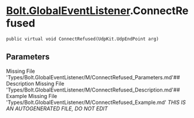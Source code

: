 # [Bolt.GlobalEventListener](Types/Bolt.GlobalEventListener.md).ConnectRefused
`public virtual void ConnectRefused(UdpKit.UdpEndPoint arg)`
## Parameters
Missing File 'Types/Bolt.GlobalEventListener/M/ConnectRefused_Parameters.md'## Description
Missing File 'Types/Bolt.GlobalEventListener/M/ConnectRefused_Description.md'## Example
Missing File 'Types/Bolt.GlobalEventListener/M/ConnectRefused_Example.md'
*THIS IS AN AUTOGENERATED FILE, DO NOT EDIT*
